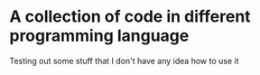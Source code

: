 # A collection of code in different programming language
Testing out some stuff that I don't have any idea how to use it

